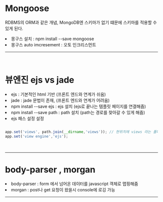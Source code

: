 # Mongoose

RDBMS의 ORM과 같은 개념, MongoDB엔 스키마가 없기 떄문에 스키마를 적용할 수 있게 된다.

<li> 몽구스 설치 : npm install --save mongoose
<li> 몽구스 auto imcresement : 오토 인크리스먼트

---

<br/>

# 뷰엔진 ejs vs jade 

<li> ejs : 기본적인 html 기반 (프론트 엔드와 연계가 쉬움)
<li> jade : jade 문법이 존재, (프론트 엔드와 연계가 어려움)

<br/>

<li> npm install --save ejs : ejs 설치 (ejs로 끝나는 템플릿 페이지를 연결해줌)
<li> npm install --save path : path 설치 (path는 경로를 찾아갈 수 있게 해줌)
 
<li> ejs 패스 설정 설정

```javascript

app.set('views', path.join(__dirname,'views')); // 현위치에 views 라는 폴더로 설정
app.set('view engine','ejs');

```

<br/>

---

# body-parser , morgan

<li> body-parser : form 에서 넘어온 데이터를 javascript 객체로 맵핑해줌
<li> morgan : post나 get 요청이  왔을시 console에 로깅 가능

<br/>

---

# 

